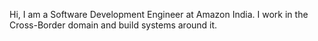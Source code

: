 Hi, I am a Software Development Engineer at Amazon India. I work in the Cross-Border domain and build systems around it.
